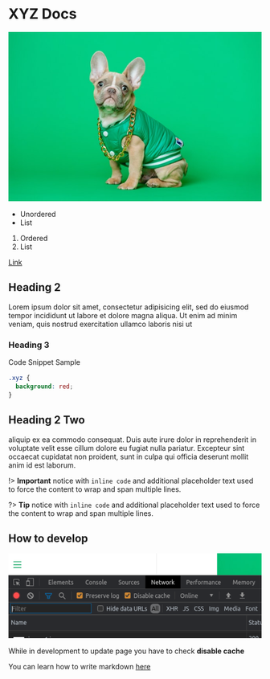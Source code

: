 # XYZ Docs

![Image 1](image1.jpg)

- Unordered
- List

1. Ordered
2. List

[Link](https://link)

## Heading 2

Lorem ipsum dolor sit amet, consectetur adipisicing elit, sed do eiusmod
tempor incididunt ut labore et dolore magna aliqua. Ut enim ad minim veniam,
quis nostrud exercitation ullamco laboris nisi ut

### Heading 3

Code Snippet Sample

```css
.xyz {
  background: red;
}
```

## Heading 2 Two

aliquip ex ea commodo consequat. Duis aute irure dolor in reprehenderit in voluptate velit esse cillum dolore eu fugiat nulla pariatur. Excepteur sint occaecat cupidatat non proident, sunt in culpa qui officia deserunt mollit anim id est laborum.

!> **Important** notice with `inline code` and additional placeholder text used
to force the content to wrap and span multiple lines.

?> **Tip** notice with `inline code` and additional placeholder text used to
force the content to wrap and span multiple lines.

## How to develop

![alt](dev.png)

While in development to update page you have to check **disable cache**

You can learn how to write markdown [here](https://jhildenbiddle.github.io/docsify-themeable/#/markdown)
